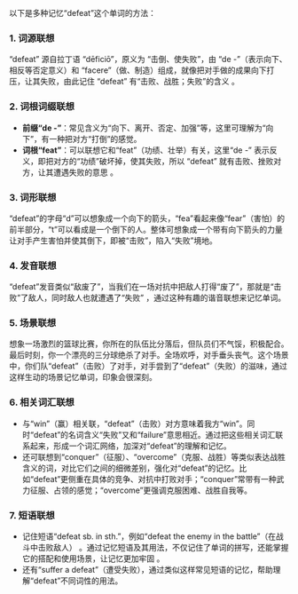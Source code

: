 以下是多种记忆“defeat”这个单词的方法：

### 1. 词源联想
“defeat” 源自拉丁语 “dēficiō”，原义为 “击倒、使失败”，由 “de -”（表示向下、相反等否定意义）和 “facere”（做、制造）组成，就像把对手做的成果向下打压，让其失败，由此记住 “defeat” 有“击败、战胜；失败”的含义 。

### 2. 词根词缀联想
- **前缀“de -”**：常见含义为“向下、离开、否定、加强”等，这里可理解为“向下”，有一种把对方“打倒”的感觉。
 - **词根“feat”**：可以联想它和“feat”（功绩、壮举）有关，这里“de -” 表示反义，即把对方的“功绩”破坏掉，使其失败，所以 “defeat” 就有击败、挫败对方，让其遭遇失败的意思 。

### 3. 词形联想
“defeat”的字母“d”可以想象成一个向下的箭头，“fea”看起来像“fear”（害怕）的前半部分，“t”可以看成是一个倒下的人。整体可想象成一个带有向下箭头的力量让对手产生害怕并使其倒下，即被“击败”，陷入“失败”境地。

### 4. 发音联想
“defeat”发音类似“敌废了”，当我们在一场对抗中把敌人打得“废了”，那就是“击败”了敌人，同时敌人也就遭遇了“失败” ，通过这种有趣的谐音联想来记忆单词。

### 5. 场景联想
想象一场激烈的篮球比赛，你所在的队伍比分落后，但队员们不气馁，积极配合。最后时刻，你一个漂亮的三分球绝杀了对手。全场欢呼，对手垂头丧气。这个场景中，你们队“defeat”（击败）了对手，对手尝到了“defeat”（失败）的滋味，通过这样生动的场景记忆单词，印象会很深刻。

### 6. 相关词汇联想
 - 与“win”（赢）相关联，“defeat”（击败）对方意味着我方“win”。同时“defeat”的名词含义“失败”又和“failure”意思相近。通过把这些相关词汇联系起来，形成一个词汇网络，加深对“defeat”的理解和记忆。
 - 还可联想到“conquer”（征服）、“overcome”（克服、战胜）等类似表达战胜含义的词，对比它们之间的细微差别，强化对“defeat”的记忆。比如“defeat”更侧重在具体的竞争、对抗中打败对手；“conquer”常带有一种武力征服、占领的感觉；“overcome”更强调克服困难、战胜自我等。

### 7. 短语联想
 - 记住短语“defeat sb. in sth.”，例如“defeat the enemy in the battle”（在战斗中击败敌人） 。通过记忆短语及其用法，不仅记住了单词的拼写，还能掌握它的搭配和使用场景，让记忆更加牢固 。
 - 还有“suffer a defeat”（遭受失败），通过类似这样常见短语的记忆，帮助理解“defeat”不同词性的用法。 